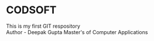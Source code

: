 # CODSOFT
This is my first GIT respository <br>
Author - Deepak Gupta
Master's of Computer Applications
